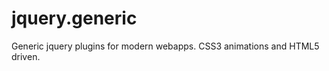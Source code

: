 jquery.generic
==============

Generic jquery plugins for modern webapps. CSS3 animations and HTML5 driven.
